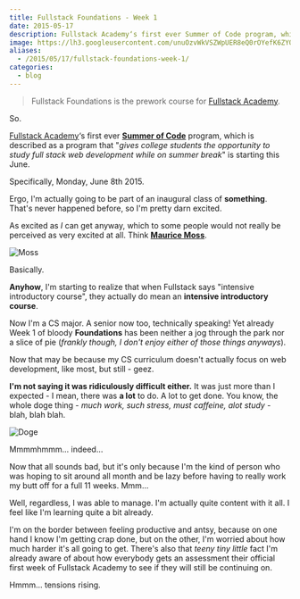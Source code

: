 ```yaml
---
title: Fullstack Foundations - Week 1
date: 2015-05-17
description: Fullstack Academy‘s first ever Summer of Code program, which is described as a program that "gives college students the opportunity to study fullstack web development while on summer break" is starting this June. Specifically, Monday, June 8th 2015.
image: https://lh3.googleusercontent.com/unuOzvWkVSZWpUER8eQ0rOYefK6ZYQxRRrYVlVZdcNC7SmLPbkU6ysDBGLM4L0dJAQ0YTN53-YfkvlTlR_zbt6UEGZbehn_xBlSfbBl_u5Vz_M6cHWNQWD1DAsiHvQtoT0wJDSXID2qQJdsPDH1u6GVd9lYukhVtPacsvmM4TaYfMDkS4djBXHKNIsDWDOiZYcW5X2m_7O52fAZW-cxZyFL_fImD19TSomxnWar2k5-KO0UnB4pDWedawHHCse_LWUEwKfwzY7T6VvqCvFBZn8bpHTmljHWScT4gZRSLYDKkSi4uLaSQor8bjY1tzcTxCb-28Zo_YQuYK5aHpo_BST1xQOh8ebxLvBTEUmE8EJWE0RBCWG152vYJWZW3MrO0raGpuHBQ6EqE2DuBha-KsSX47apGlnk-Jq03jegRZCYxnb3ypRKj0OljhsZUV34s_cK_YO9JNhSilH9vL0EJdPWDZrIcUhLQ5j9r5KSoHiorFzKl5Hm0R72_tWVT4-mOIlTH0mwQ0M96HJQim5nfDthEbIq2Lp0kSJxxpX3uUDrVKggzyFbQc1xXLgfhhItiOCGfbeyAzA2At3uW3V7pZIKzFEUhsxcTBJrWsXpq8LjVjPBy8D7zh6xpnZSFsvwG=w1636-h920-no
aliases:
  - /2015/05/17/fullstack-foundations-week-1/
categories:
  - blog
---
```


> Fullstack Foundations is the prework course for [Fullstack Academy](https://fullstackacademy.com 'Fullstack Academy').

So.

[Fullstack Academy](https://fullstackacademy.com 'Fullstack Academy')‘s first ever **[Summer of Code](https://www.fullstackacademy.com/summer-of-code 'Summer of Code')** program, which is described as a program that "_gives college students the opportunity to study full stack web development while on summer break_" is starting this June.

Specifically, Monday, June 8th 2015.

Ergo, I'm actually going to be part of an inaugural class of **something**. That's never happened before, so I'm pretty darn excited.

As excited as _I_ can get anyway, which to some people would not really be perceived as very excited at all. Think **[Maurice Moss](https://theitcrowd.wikia.com/wiki/Maurice_Moss 'Maurice Moss')**.

![Moss](https://media.tumblr.com/tumblr_lib9372zdW1qglrwm.png)

Basically.

**Anyhow**, I'm starting to realize that when Fullstack says "intensive introductory course", they actually do mean an **intensive introductory course**.

Now I'm a CS major. A senior now too, technically speaking! Yet already Week 1 of bloody **Foundations** has been neither a jog through the park nor a slice of pie (_frankly though, I don't enjoy either of those things anyways_).

Now that may be because my CS curriculum doesn't actually focus on web development, like most, but still - geez.

**I'm not saying it was ridiculously difficult either.** It was just more than I expected - I mean, there was **a lot** to do. A lot to get done. You know, the whole doge thing - _much work, such stress, must caffeine, alot study_ - blah, blah blah.

![Doge](https://s-media-cache-ak0.pinimg.com/736x/a1/19/9e/a1199e56544b00b716791a54bb503e16.jpg)

Mmmmhmmm... indeed...

Now that all sounds bad, but it's only because I'm the kind of person who was hoping to sit around all month and be lazy before having to really work my butt off for a full 11 weeks. Mmm...

Well, regardless, I was able to manage. I'm actually quite content with it all. I feel like I'm learning quite a bit already.

I'm on the border between feeling productive and antsy, because on one hand I know I'm getting crap done, but on the other, I'm worried about how much harder it's all going to get. There's also that _teeny tiny little_ fact I'm already aware of about how everybody gets an assessment their official first week of Fullstack Academy to see if they will still be continuing on.

Hmmm... tensions rising.
